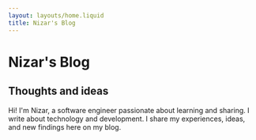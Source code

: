 ```yaml
---
layout: layouts/home.liquid
title: Nizar's Blog
---
```


# Nizar's Blog

## Thoughts and ideas

Hi! I'm Nizar, a software engineer passionate about learning and sharing.
I write about technology and development.
I share my experiences, ideas, and new findings here on my blog.
